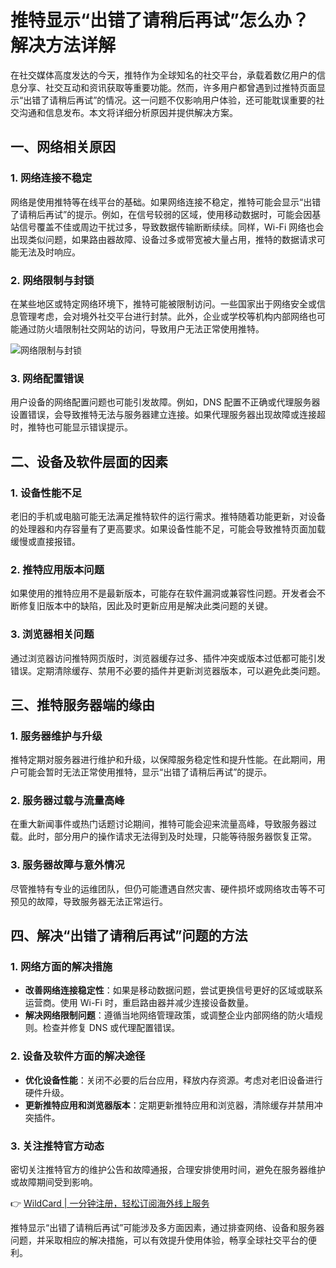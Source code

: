 # 推特显示“出错了请稍后再试”怎么办？解决方法详解

在社交媒体高度发达的今天，推特作为全球知名的社交平台，承载着数亿用户的信息分享、社交互动和资讯获取等重要功能。然而，许多用户都曾遇到过推特页面显示“出错了请稍后再试”的情况。这一问题不仅影响用户体验，还可能耽误重要的社交沟通和信息发布。本文将详细分析原因并提供解决方案。

## 一、网络相关原因

### 1. 网络连接不稳定

网络是使用推特等在线平台的基础。如果网络连接不稳定，推特可能会显示“出错了请稍后再试”的提示。例如，在信号较弱的区域，使用移动数据时，可能会因基站信号覆盖不佳或周边干扰过多，导致数据传输断断续续。同样，Wi-Fi 网络也会出现类似问题，如果路由器故障、设备过多或带宽被大量占用，推特的数据请求可能无法及时响应。

### 2. 网络限制与封锁

在某些地区或特定网络环境下，推特可能被限制访问。一些国家出于网络安全或信息管理考虑，会对境外社交平台进行封禁。此外，企业或学校等机构内部网络也可能通过防火墙限制社交网站的访问，导致用户无法正常使用推特。

![网络限制与封锁](https://bbtdd.com/img/98875198.webp)

### 3. 网络配置错误

用户设备的网络配置问题也可能引发故障。例如，DNS 配置不正确或代理服务器设置错误，会导致推特无法与服务器建立连接。如果代理服务器出现故障或连接超时，推特也可能显示错误提示。

## 二、设备及软件层面的因素

### 1. 设备性能不足

老旧的手机或电脑可能无法满足推特软件的运行需求。推特随着功能更新，对设备的处理器和内存容量有了更高要求。如果设备性能不足，可能会导致推特页面加载缓慢或直接报错。

### 2. 推特应用版本问题

如果使用的推特应用不是最新版本，可能存在软件漏洞或兼容性问题。开发者会不断修复旧版本中的缺陷，因此及时更新应用是解决此类问题的关键。

### 3. 浏览器相关问题

通过浏览器访问推特网页版时，浏览器缓存过多、插件冲突或版本过低都可能引发错误。定期清除缓存、禁用不必要的插件并更新浏览器版本，可以避免此类问题。

## 三、推特服务器端的缘由

### 1. 服务器维护与升级

推特定期对服务器进行维护和升级，以保障服务稳定性和提升性能。在此期间，用户可能会暂时无法正常使用推特，显示“出错了请稍后再试”的提示。

### 2. 服务器过载与流量高峰

在重大新闻事件或热门话题讨论期间，推特可能会迎来流量高峰，导致服务器过载。此时，部分用户的操作请求无法得到及时处理，只能等待服务器恢复正常。

### 3. 服务器故障与意外情况

尽管推特有专业的运维团队，但仍可能遭遇自然灾害、硬件损坏或网络攻击等不可预见的故障，导致服务器无法正常运行。

## 四、解决“出错了请稍后再试”问题的方法

### 1. 网络方面的解决措施

- **改善网络连接稳定性**：如果是移动数据问题，尝试更换信号更好的区域或联系运营商。使用 Wi-Fi 时，重启路由器并减少连接设备数量。
- **解决网络限制问题**：遵循当地网络管理政策，或调整企业内部网络的防火墙规则。检查并修复 DNS 或代理配置错误。

### 2. 设备及软件方面的解决途径

- **优化设备性能**：关闭不必要的后台应用，释放内存资源。考虑对老旧设备进行硬件升级。
- **更新推特应用和浏览器版本**：定期更新推特应用和浏览器，清除缓存并禁用冲突插件。

### 3. 关注推特官方动态

密切关注推特官方的维护公告和故障通报，合理安排使用时间，避免在服务器维护或故障期间受到影响。

👉 [WildCard | 一分钟注册，轻松订阅海外线上服务](https://bbtdd.com/WildCard)

推特显示“出错了请稍后再试”可能涉及多方面因素，通过排查网络、设备和服务器问题，并采取相应的解决措施，可以有效提升使用体验，畅享全球社交平台的便利。